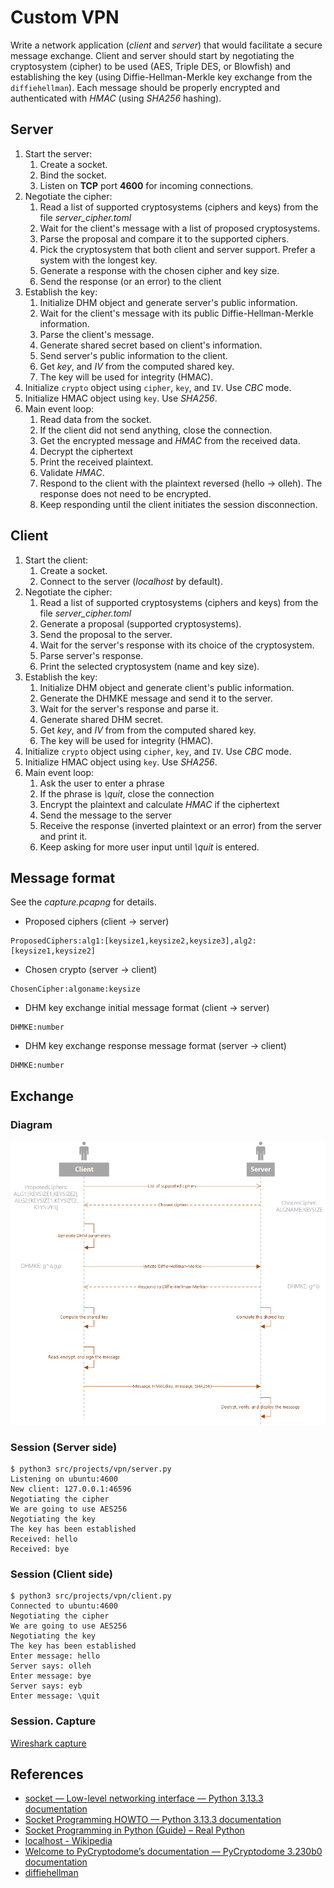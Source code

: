 # Custom VPN

Write a network application (*client* and *server*) that would facilitate a secure message exchange. Client and server should start by negotiating the cryptosystem (cipher) to be used (AES, Triple DES, or Blowfish) and establishing the key (using Diffie-Hellman-Merkle key exchange from the `diffiehellman`). Each message should be properly encrypted and authenticated with *HMAC* (using *SHA256* hashing).

## Server

1. Start the server:
   1. Create a socket.
   2. Bind the socket.
   3. Listen on **TCP** port **4600** for incoming connections.
2. Negotiate the cipher:
   1. Read a list of supported cryptosystems (ciphers and keys) from the file *server_cipher.toml*
   2. Wait for the client's message with a list of proposed cryptosystems.
   3. Parse the proposal and compare it to the supported ciphers.
   4. Pick the cryptosystem that both client and server support. Prefer a system with the longest key.
   5. Generate a response with the chosen cipher and key size.
   6. Send the response (or an error) to the client
3. Establish the key:
   1. Initialize DHM object and generate server's public information.
   2. Wait for the client's message with its public Diffie-Hellman-Merkle information.
   3. Parse the client's message.
   4. Generate shared secret based on client's information.
   5. Send server's public information to the client.
   6. Get *key*, and *IV* from the computed shared key.
   7. The key will be used for integrity (HMAC).
4. Initialize `crypto` object using `cipher`, `key`, and `IV`. Use *CBC* mode.
5. Initialize HMAC object using `key`. Use *SHA256*.
6. Main event loop:
   1. Read data from the socket.
   2. If the client did not send anything, close the connection.
   3. Get the encrypted message and *HMAC* from the received data.
   4. Decrypt the ciphertext
   5. Print the received plaintext.
   6. Validate *HMAC*.
   7. Respond to the client with the plaintext reversed (hello -> olleh). The response does not need to be encrypted.
   8. Keep responding until the client initiates the session disconnection.

## Client

1. Start the client:
   1. Create a socket.
   2. Connect to the server (*localhost* by default).
2. Negotiate the cipher:
   1. Read a list of supported cryptosystems (ciphers and keys) from the file *server_cipher.toml*
   2. Generate a proposal (supported cryptosystems).
   3. Send the proposal to the server.
   4. Wait for the server's response with its choice of the cryptosystem.
   5. Parse server's response.
   6. Print the selected cryptosystem (name and key size).
3. Establish the key:
   1. Initialize DHM object and generate client's public information.
   2. Generate the DHMKE message and send it to the server.
   3. Wait for the server's response and parse it.
   4. Generate shared DHM secret.
   5. Get *key*, and *IV* from from the computed shared key.
   6. The key will be used for integrity (HMAC).
4. Initialize `crypto` object using `cipher`, `key`, and `IV`. Use *CBC* mode.
5. Initialize HMAC object using `key`. Use *SHA256*.
6. Main event loop:
   1. Ask the user to enter a phrase
   2. If the phrase is *\quit*, close the connection
   3. Encrypt the plaintext and calculate *HMAC* if the ciphertext
   4. Send the message to the server
   5. Receive the response (inverted plaintext or an error) from the server and print it.
   6. Keep asking for more user input until *\quit* is entered.

## Message format

See the *capture.pcapng* for details.

* Proposed ciphers (client -> server)

```text
ProposedCiphers:alg1:[keysize1,keysize2,keysize3],alg2:[keysize1,keysize2]
```

* Chosen crypto (server -> client)

```text
ChosenCipher:algoname:keysize
```

* DHM key exchange initial message format (client -> server)

```text
DHMKE:number
```

* DHM key exchange response message format (server -> client)

```text
DHMKE:number
```

## Exchange

### Diagram

![Diagram](diagram.png)

### Session (Server side)

```text
$ python3 src/projects/vpn/server.py
Listening on ubuntu:4600
New client: 127.0.0.1:46596
Negotiating the cipher
We are going to use AES256
Negotiating the key
The key has been established
Received: hello
Received: bye
```

### Session (Client side)

```text
$ python3 src/projects/vpn/client.py
Connected to ubuntu:4600
Negotiating the cipher
We are going to use AES256
Negotiating the key
The key has been established
Enter message: hello
Server says: olleh
Enter message: bye
Server says: eyb
Enter message: \quit
```

### Session. Capture

[Wireshark capture](capture.pcapng)

## References

* [socket — Low-level networking interface — Python 3.13.3 documentation](https://docs.python.org/3/library/socket.html)
* [Socket Programming HOWTO — Python 3.13.3 documentation](https://docs.python.org/3/howto/sockets.html)
* [Socket Programming in Python (Guide) – Real Python](https://realpython.com/python-sockets/)
* [localhost - Wikipedia](https://en.wikipedia.org/wiki/Localhost)
* [Welcome to PyCryptodome’s documentation — PyCryptodome 3.230b0 documentation](https://www.pycryptodome.org/)
* [diffiehellman](https://pypi.python.org/pypi/diffiehellman)
